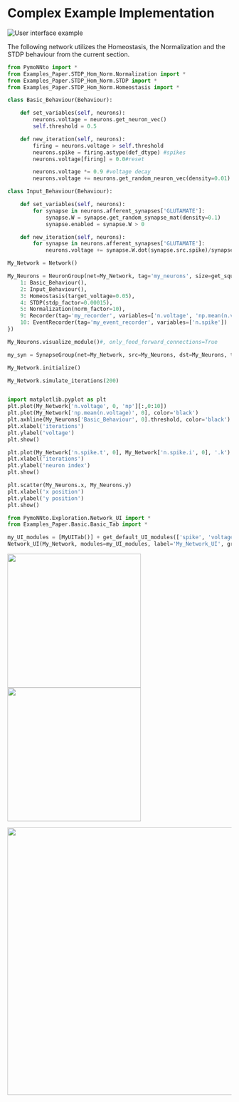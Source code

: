 # Complex Example Implementation

![User interface example](https://raw.githubusercontent.com/trieschlab/PymoNNto/Images/flowchart_complex.png)

The following network utilizes the Homeostasis, the Normalization and the STDP behaviour from the current section.

```python
from PymoNNto import *
from Examples_Paper.STDP_Hom_Norm.Normalization import *
from Examples_Paper.STDP_Hom_Norm.STDP import *
from Examples_Paper.STDP_Hom_Norm.Homeostasis import *

class Basic_Behaviour(Behaviour):

    def set_variables(self, neurons):
        neurons.voltage = neurons.get_neuron_vec()
        self.threshold = 0.5

    def new_iteration(self, neurons):
        firing = neurons.voltage > self.threshold
        neurons.spike = firing.astype(def_dtype) #spikes
        neurons.voltage[firing] = 0.0#reset

        neurons.voltage *= 0.9 #voltage decay
        neurons.voltage += neurons.get_random_neuron_vec(density=0.01) #noise

class Input_Behaviour(Behaviour):

    def set_variables(self, neurons):
        for synapse in neurons.afferent_synapses['GLUTAMATE']:
            synapse.W = synapse.get_random_synapse_mat(density=0.1)
            synapse.enabled = synapse.W > 0

    def new_iteration(self, neurons):
        for synapse in neurons.afferent_synapses['GLUTAMATE']:
            neurons.voltage += synapse.W.dot(synapse.src.spike)/synapse.src.size*10

My_Network = Network()

My_Neurons = NeuronGroup(net=My_Network, tag='my_neurons', size=get_squared_dim(100), behaviour={
    1: Basic_Behaviour(),
    2: Input_Behaviour(),
    3: Homeostasis(target_voltage=0.05),
    4: STDP(stdp_factor=0.00015),
    5: Normalization(norm_factor=10),
    9: Recorder(tag='my_recorder', variables=['n.voltage', 'np.mean(n.voltage)']),
    10: EventRecorder(tag='my_event_recorder', variables=['n.spike'])
})

My_Neurons.visualize_module()#, only_feed_forward_connections=True

my_syn = SynapseGroup(net=My_Network, src=My_Neurons, dst=My_Neurons, tag='GLUTAMATE')

My_Network.initialize()

My_Network.simulate_iterations(200)


import matplotlib.pyplot as plt
plt.plot(My_Network['n.voltage', 0, 'np'][:,0:10])
plt.plot(My_Network['np.mean(n.voltage)', 0], color='black')
plt.axhline(My_Neurons['Basic_Behaviour', 0].threshold, color='black')
plt.xlabel('iterations')
plt.ylabel('voltage')
plt.show()

plt.plot(My_Network['n.spike.t', 0], My_Network['n.spike.i', 0], '.k')
plt.xlabel('iterations')
plt.ylabel('neuron index')
plt.show()

plt.scatter(My_Neurons.x, My_Neurons.y)
plt.xlabel('x position')
plt.ylabel('y position')
plt.show()

from PymoNNto.Exploration.Network_UI import *
from Examples_Paper.Basic.Basic_Tab import *

my_UI_modules = [MyUITab()] + get_default_UI_modules(['spike', 'voltage'], ['W'])#, 'exhaustion'
Network_UI(My_Network, modules=my_UI_modules, label='My_Network_UI', group_display_count=1).show()
```

<img width="300" src="https://raw.githubusercontent.com/trieschlab/PymoNNto/Images/voltages.png"><img width="300" src="https://raw.githubusercontent.com/trieschlab/PymoNNto/Images/spikes.png"><br>

<img width="600" src="https://raw.githubusercontent.com/trieschlab/PymoNNto/Images/Basic_Tab.png"><br>
